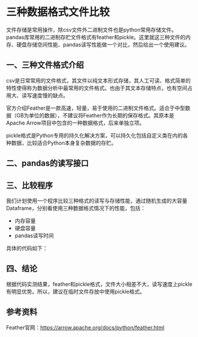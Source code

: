 # 三种数据格式文件比较

文件存储是常用操作，除csv文件外二进制文件也是python常用存储文件。pandas库常用的二进制存贮文件格式有feather和pickle。这里就这三种文件的内存、硬盘存储空间性能、pandas读写性能做一个对比，然后给出一个使用建议。

## 一、三种文件格式介绍

csv是日常常用的文件格式，其文件以纯文本形式存储，其人工可读、格式简单的特性使得称为数据分析中最常用的文件格式。也由于其文本存储特点，也有空间占用大、读写速度慢的缺点。

官方介绍Feather是一款高速，轻量，易于使用的二进制文件格式。适合于中型数据（GB为单位的数据），不建议将Feather作为长期的保存格式。其原本是Apache Arrow项目中包含的一种数据格式，后来单独立项。

pickle格式是Python专用的持久化解决方案，可以持久化包括自定义类在内的各种数据，比较适合Python本身复杂数据的存贮。

## 二、pandas的读写接口

## 三、比较程序

我们计划使用一个程序比较三种格式的读写与存储性能，通过随机生成的大容量Dataframe，分别看使用三种数据格式情况下的性能，包括：

- 内存容量
- 硬盘容量
- pandas读写时间

具体的代码如下：

## 四、结论

根据代码实测结果，feather和pickle格式，文件大小相差不大，读写速度上pickle有明显优势。所以，建议在临时文件存放中使用pickle格式。

## 参考资料

Feather官网：<https://arrow.apache.org/docs/python/feather.html>
